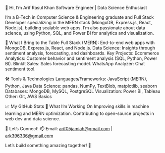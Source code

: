 👋 Hi, I’m Arif Rasul Khan
Software Engineer | Data Science Enthusiast

I’m a B-Tech in Computer Science & Engineering graduate and Full Stack Developer specializing in the MERN stack (MongoDB, Express.js, React, Node.js), building scalable web apps. I’m also passionate about data science, using Python, SQL, and Power BI for analytics and visualization.

🌟 What I Bring to the Table
Full Stack (MERN): End-to-end web apps with MongoDB, Express.js, React, and Node.js.
Data Science: Insights through sentiment analysis, forecasting, and dashboards.
Key Projects:
Ecommerce Analytics: Customer behavior and sentiment analysis (SQL, Python, Power BI).
BlinkIt Sales: Sales forecasting model.
WhatsApp Analyzer: Chat sentiment tool.

🛠️ Tools & Technologies
Languages/Frameworks: JavaScript (MERN), Python, Java
Data Science: pandas, NumPy, TextBlob, matplotlib, seaborn
Databases: MongoDB, MySQL, PostgreSQL
Visualization: Power BI, Tableau
Other: Git, AWS Basics

📈 My GitHub Stats
🌱 What I’m Working On
Improving skills in machine learning and MERN optimization.
Contributing to open-source projects in web dev and data science.

💬 Let’s Connect!
📫 Email: arif05jamiah@gmail.com | ark396336@gmail.com

Let’s build something amazing together! 🚀
